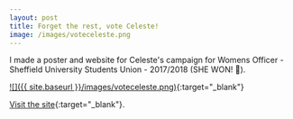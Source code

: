 ```yaml
---
layout: post
title: Forget the rest, vote Celeste!
image: /images/voteceleste.png 
---
```

I made a poster and website for Celeste's campaign for Womens Officer - Sheffield University Students Union - 2017/2018 (SHE WON! 🎉). 

[![]({{ site.baseurl }}/images/voteceleste.png)](http://vote.celestejones.co.uk){:target="_blank"}

[Visit the site](http://vote.celestejones.co.uk){:target="_blank"}.
